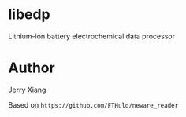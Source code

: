 # libedp
Lithium-ion battery electrochemical data processor

# Author
[Jerry Xiang](https://github.com/jerryzxiang)

Based on `https://github.com/FTHuld/neware_reader`